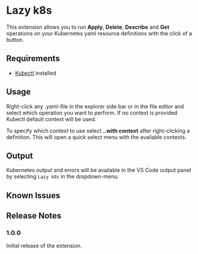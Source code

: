 # Lazy k8s

This extension allows you to run **Apply**, **Delete**, **Describe** and **Get** operations on your Kubernetes yaml resource definitions with the click of a button.

## Requirements
- [Kubectl](https://kubernetes.io/docs/tasks/tools/install-kubectl/) installed

## Usage

Right-click any .yaml-file in the explorer side bar or in the file editor and select which operation you want to perform. If no context is provided Kubectl default context will be used.

To specify which context to use select **..with context** after right-clicking a definition. This will open a quick select menu with the available contexts.

## Output
Kubernetes output and errors will be available in the VS Code output panel by selecting `Lazy k8s` in the dropdown-menu.

## Known Issues


## Release Notes

### 1.0.0

Initial release of the extension.

